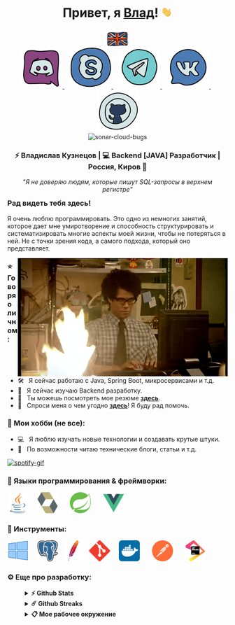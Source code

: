 <!--suppress HtmlDeprecatedAttribute -->
<div align="center">
    <h1>
        Привет, я <a href="https://github.com/Bangerok">Влад</a>!
        <img alt="Hi!" src="https://raw.githubusercontent.com/Bangerok/Bangerok/master/assets/hand.gif" width="25px">
    </h1>
</div>

<div align="center">
    <a href="https://github.com/Bangerok/Bangerok/blob/master/docs/README.md">
        <img alt="english-version" src="https://raw.githubusercontent.com/Bangerok/Bangerok/master/assets/languages/english.png"/>
    </a>
</div>

<div align="center" style="margin-top: -10px">
    <div>
        <a href="https://discord.gg/mBqXgxTM6v">
            <img alt="discord-url" src="https://raw.githubusercontent.com/Bangerok/Bangerok/master/assets/contacts/discord.svg"/>
        </a>&nbsp;&nbsp;
        <a href="https://join.skype.com/invite/mXfIgnyt02Nx">
            <img alt="skype-url" src="https://raw.githubusercontent.com/Bangerok/Bangerok/master/assets/contacts/skype.svg"/>
        </a>&nbsp;&nbsp;
        <a href="https://t.me/Bangerok">
            <img alt="telegram-url" src="https://raw.githubusercontent.com/Bangerok/Bangerok/master/assets/contacts/telegram.svg"/>
        </a>&nbsp;&nbsp;
        <a href="https://vk.com/vladislav_kuznetsov">
            <img alt="vk-url" src="https://raw.githubusercontent.com/Bangerok/Bangerok/master/assets/contacts/vk.svg"/>
        </a>&nbsp;&nbsp;
        <a href="https://github.com/Bangerok">
            <img alt="github-url" src="https://raw.githubusercontent.com/Bangerok/Bangerok/master/assets/contacts/github.svg"/>
        </a>
    </div>
</div>

<div align="center">
    <img src="https://komarev.com/ghpvc/?username=Bangerok&color=1A4730&label=PROFILE+VIEWS" height="25" alt="sonar-cloud-bugs" />
</div>

<div align="center">
    <h3>
        ⚡ Владислав Кузнецов | 💻 Backend [JAVA] Разработчик | Россия, Киров 🏰 
    </h3>
</div>

<div align="center" style="margin-bottom: -10px">
    <i>"Я не доверяю людям, которые пишут SQL-запросы в верхнем регистре"</i>
</div>

### Рад видеть тебя здесь! &nbsp;
Я очень люблю программировать. Это одно из немногих занятий, которое дает мне умиротворение и способность 
структурировать и систематизировать многие аспекты моей жизни, чтобы не потеряться в ней. Не с точки зрения кода, 
а самого подхода, который оно представляет.

<img align="right" alt="profile-gif" src="https://raw.githubusercontent.com/Bangerok/Bangerok/master/assets/profile.gif" />

### ⭐️ Говоря о личном:
- 🛠 &nbsp; Я сейчас работаю с Java, Spring Boot, микросервисами и т.д.
- 🚀 &nbsp; Я сейчас изучаю Backend разработку.
- 🚀 &nbsp; Ты можешь посмотреть мое резюме **[здесь](https://raw.githubusercontent.com/Bangerok/Bangerok/master/docs/resume/%5BRUS%5D%20Kuznetsov%20V.A.%20Java%20Developer.pdf)**.
- 💬 &nbsp; Спроси меня о чем угодно **[здесь](https://github.com/Bangerok/Bangerok/issues/1)**! Я буду рад помочь.

### 🌌 Мои хобби (не все):
- 💻 &nbsp; Я люблю изучать новые технологии и создавать крутые штуки.
- 📰 &nbsp; По возможности читаю технические блоги, статьи и т.д.

<a href="https://spotify-github-profile.vercel.app/api/view?uid=knao876cqdze6lu78as93r3gz&redirect=true">
    <img alt="spotify-gif" src="https://spotify-github-profile.vercel.app/api/view?uid=knao876cqdze6lu78as93r3gz&cover_image=true&theme=novatorem" />
</a>

### 🔨 Языки программирования & фреймворки:
<a href="https://adoptopenjdk.net/" target="_blank"><img src="https://raw.githubusercontent.com/Bangerok/Bangerok/master/assets/technologies/java.svg" alt="java" height="48px"/></a> &nbsp; &nbsp;
<a href="http://hibernate.org/orm/documentation/getting-started/" target="_blank"><img src="https://raw.githubusercontent.com/Bangerok/Bangerok/master/assets/technologies/hibernate.svg" alt="hibernate" height="48px"/></a> &nbsp; &nbsp; &nbsp;
<a href="https://spring.io/guides/gs/spring-boot/" target="_blank"><img src="https://raw.githubusercontent.com/Bangerok/Bangerok/master/assets/technologies/spring.svg" alt="spring" height="48px"/></a> &nbsp; &nbsp; &nbsp;
<a href="https://vuejs.org/v2/guide/" target="_blank"><img src="https://raw.githubusercontent.com/Bangerok/Bangerok/master/assets/technologies/vuejs.svg" alt="vue" height="48px"/></a> &nbsp; &nbsp; &nbsp;

### 🔨 Инструменты:
<a href="https://www.microsoft.com/ru-ru/software-download/windows10" target="_blank"><img src="https://raw.githubusercontent.com/Bangerok/Bangerok/master/assets/tools/windows-10.svg" alt="windows" height="48px"/></a>  &nbsp; &nbsp;
<a href="https://www.postgresqltutorial.com/postgresql-getting-started/" target="_blank"><img src="https://raw.githubusercontent.com/Bangerok/Bangerok/master/assets/tools/postgres.svg" alt="postgres" height="48px"/></a>  &nbsp;
<a href="https://maven.apache.org/guides/getting-started/" target="_blank"><img src="https://raw.githubusercontent.com/Bangerok/Bangerok/master/assets/tools/maven.svg" alt="maven" height="48px"/></a> &nbsp;
<a href="https://git-scm.com/book/en/v2/Getting-Started-First-Time-Git-Setup" target="_blank"><img src="https://raw.githubusercontent.com/Bangerok/Bangerok/master/assets/tools/git.svg" alt="git" height="48px"/></a> &nbsp; &nbsp;
<a href="https://www.docker.com/get-started" target="_blank"><img src="https://raw.githubusercontent.com/Bangerok/Bangerok/master/assets/tools/docker.svg" alt="docker" height="48px"/></a> &nbsp; &nbsp; &nbsp;
<a href="https://www.postman.com/downloads/" target="_blank"><img src="https://raw.githubusercontent.com/Bangerok/Bangerok/master/assets/tools/postman.svg" alt="postman" height="48px"/></a> &nbsp; &nbsp; &nbsp;
<a href="https://www.jetbrains.com/ru-ru/idea/download/#section=windows" target="_blank"><img src="https://raw.githubusercontent.com/Bangerok/Bangerok/master/assets/tools/jetbrains.svg" alt="jetbrains" height="48px"/></a>


### ⚙️ Еще про разработку:
<details style="margin-left: 40px">	
  <summary><b>⚡ Github Stats</b></summary>

  <br />
  <img alt="stats" src="https://github-readme-stats.vercel.app/api?username=Bangerok&theme=dark&show_icons=true&hide_border=true&hide_title=true" />
</details>

<details style="margin-left: 40px">	
  <summary><b>☄️ Github Streaks</b></summary>

  <br />
  <img alt="streaks" src="https://github-readme-streak-stats.herokuapp.com/?user=Bangerok&hide_border=true&theme=dark" />
</details>

<details style="margin-left: 40px">	
  <summary><b>📋 Мое рабочее окружение</b></summary>
    <br />
  	<ul>
	    <li><b>PC:</b> CPU - R5 3600; RAM - 16GB; ROM - SSD 256GB;</li>
  	    <li><b>Браузер:</b> Google Chrome;</li>
	    <li><b>IDE:</b> Intellij Idea - the best editor out there;</li>
	    <li><b>Изучаю, чтобы оставаться в курсе:</b> Google поиск, Books, Habr, Baeldung и Youtube.</li>
	</ul>	

<pre>
<code>
    System Information
    ------------------------------------------
    OS: Windows 10
    Kernel: 1909, Build ver. 18363.418
    WM: Windows Explorer
    Shell: powershell
    Terminal: alacritty 0.7.2
    Resolution: 1920x1080
    Theme: Dark
    CPU: Intel Core i5 2400 @ 2.4GHz
    GPU: Nvidia GeForce GTX 1050
    Memory:  3072MB / 12288MB
</code>
</pre>
</details>